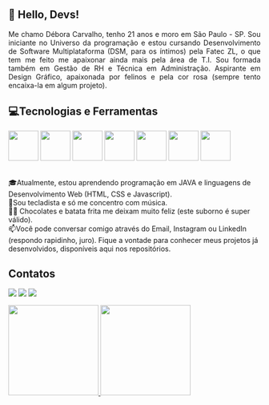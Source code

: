 <h2>👋 Hello, Devs! </h2>


<p align=justify>Me chamo Débora Carvalho, tenho 21 anos e moro em São Paulo - SP. Sou iniciante no Universo da programação e estou cursando Desenvolvimento de Software Multiplataforma (DSM, para os íntimos) pela Fatec ZL, o que tem me feito me apaixonar ainda mais pela área de T.I. Sou formada também em Gestão de RH e Técnica em Administração. Aspirante em Design Gráfico, apaixonada por felinos e pela cor rosa (sempre tento encaixa-la em algum projeto).</p>


<h2>💻Tecnologias e Ferramentas</h2>


<p>
<img loading="lazy" src="https://cdn.jsdelivr.net/gh/devicons/devicon@latest/icons/git/git-original.svg" width="60" height="60"/> <img loading="lazy" src="https://cdn.jsdelivr.net/gh/devicons/devicon@latest/icons/canva/canva-original.svg" width="60" height="60"/> <img loading="lazy" src="https://cdn.jsdelivr.net/gh/devicons/devicon@latest/icons/figma/figma-original.svg" width="60" height="60"/> <img loading="lazy" src="https://cdn.jsdelivr.net/gh/devicons/devicon@latest/icons/java/java-original.svg" width="60" height="60"/> <img loading="lazy"  src="https://cdn.jsdelivr.net/gh/devicons/devicon@latest/icons/vscode/vscode-original.svg" width="60" height="60"/> <img loading="lazy" src="https://cdn.jsdelivr.net/gh/devicons/devicon@latest/icons/html5/html5-plain.svg" width="60" height="60"/> <img loading="lazy" src="https://cdn.jsdelivr.net/gh/devicons/devicon@latest/icons/trello/trello-plain-wordmark.svg" width="60" height="60"/>
</p>

<p>
<br>🎓Atualmente, estou aprendendo programação em JAVA e linguagens de Desenvolvimento Web (HTML, CSS e Javascript).
<br>🎹Sou tecladista e só me concentro com música.
<br>🍫🍟 Chocolates e batata frita me deixam muito feliz (este suborno é super válido).
<br>📫Você pode conversar comigo através do Email, Instagram ou LinkedIn (respondo rapidinho, juro). Fique a vontade para conhecer meus projetos já desenvolvidos, disponíveis aqui nos repositórios.
</p>

<h2>Contatos</h2>


<p>
<div>
<a href="https://www.instagram.com/deboravicarvalho/" target="_blank"><img loading="lazy" src="https://img.shields.io/badge/-Instagram-%23E4405F?style=for-the-badge&logo=instagram&logoColor=white" target="_blank"></a>
<a href = "deboravolc2@gmail.com"><img loading="lazy" src="https://img.shields.io/badge/Gmail-D14836?style=for-the-badge&logo=gmail&logoColor=white" target="_blank"></a>
<a href="https://www.linkedin.com/in/debora-vieira-carvalho-45a478205" target="_blank"><img loading="lazy" src="https://img.shields.io/badge/-LinkedIn-%230077B5?style=for-the-badge&logo=linkedin&logoColor=white" target="_blank"></a>    
</div>
</p>

<div>
<a href="https://github.com/Debora-Carvalho">
<img loading="lazy" height="180em" src="https://github-readme-stats.vercel.app/api/top-langs/?username=Debora-Carvalho&layout=compact&langs_count=7&theme=dracula"/>
<img loading="lazy" height="180em" src="https://github-readme-stats.vercel.app/api?username=Debora-Carvalho&show_icons=true&theme=dracula&include_all_commits=true&count_private=true"/>
</div>




